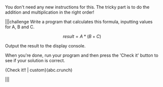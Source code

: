 You don't need any new instructions for this. The tricky part is to do the addition and multiplication in the right order!

|||challenge
Write a program that calculates this formula, inputting values for A, B and C.

$$
result = A*(B + C)
$$

Output the result to the display console.

When you're done, run your program and then press the 'Check it' button to see if your solution is correct.

{Check it!! | custom}(abc.crunch)

|||